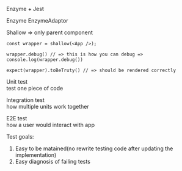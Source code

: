 Enzyme + Jest

Enzyme
EnzymeAdaptor

Shallow => only parent component

```
const wrapper = shallow(<App />);

wrapper.debug() // => this is how you can debug => console.log(wrapper.debug())

expect(wrapper).toBeTruty() // => should be rendered correctly

```


Unit test    
 test one piece of code
 
Integration test    
 how multiple units work together
 
E2E test    
 how a user would interact with app
 
Test goals:  
1. Easy to be matained(no rewrite testing code after updating the implementation)
2. Easy diagnosis of failing tests


